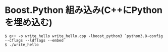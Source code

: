 # Boost.Python 組み込み(C++にPythonを埋め込む)

```
$ g++ -o write_hello write_hello.cpp -lboost_python3 `python3.8-config --cflags --ldflags --embed`
$ ./write_hello
```